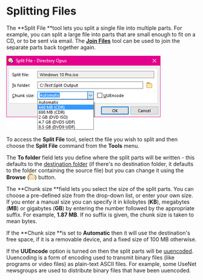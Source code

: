 # Splitting Files

The **Split File **tool lets you split a single file into multiple parts. For example, you can split a large file into parts that are small enough to fit on a CD, or to be sent via email. The **[Join Files](joining_files.md)** tool can be used to join the separate parts back together again.

![](/Manual/images/media/split.png) 

To access the **Split File** tool, select the file you wish to split and then choose the **Split File** command from the **Tools** menu.

The **To folder** field lets you define where the split parts will be written - this defaults to the [destination folder](/Manual/basic_concepts/source_and_destination.md) (if there's no destination folder, it defaults to the folder containing the source file) but you can change it using the **Browse** (![](/Manual/images/media/browse.png)) button.

The **Chunk size **field lets you select the size of the split parts. You can choose a pre-defined size from the drop-down list, or enter your own size. If you enter a manual size you can specify it in kilobytes (**KB**), megabytes (**MB**) or gigabytes (**GB**) by entering the number followed by the appropriate suffix. For example, **1.87 MB**. If no suffix is given, the chunk size is taken to mean bytes.

If the **Chunk size **is set to **Automatic** then it will use the destination's free space, if it is a removable device, and a fixed size of 100 MB otherwise.

If the **UUEncode** option is turned on then the split parts will be [uuencoded](http://en.wikipedia.org/wiki/Uuencoding). Uuencoding is a form of encoding used to transmit binary files (like programs or video files) as plain-text ASCII files. For example, some UseNet newsgroups are used to distribute binary files that have been uuencoded.
